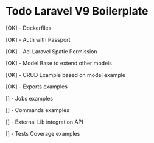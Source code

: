 # Todo Laravel V9 Boilerplate

[OK] - Dockerfiles

[OK] - Auth with Passport

[OK] - Acl Laravel Spatie Permission

[OK] - Model Base to extend other models

[OK] - CRUD Example based on model example

[OK] - Exports examples

[] - Jobs examples

[] - Commands examples

[] - External Lib integration API

[] - Tests Coverage examples
